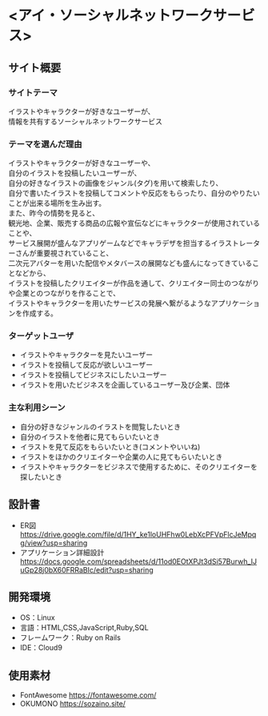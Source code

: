 # <アイ・ソーシャルネットワークサービス>

## サイト概要
### サイトテーマ
イラストやキャラクターが好きなユーザーが、<br>
情報を共有するソーシャルネットワークサービス

### テーマを選んだ理由
イラストやキャラクターが好きなユーザーや、<br>
自分のイラストを投稿したいユーザーが、<br>
自分の好きなイラストの画像をジャンル(タグ)を用いて検索したり、<br>
自分で書いたイラストを投稿してコメントや反応をもらったり、自分のやりたいことが出来る場所を生み出す。<br>
また、昨今の情勢を見ると、<br>
観光地、企業、販売する商品の広報や宣伝などにキャラクターが使用されていることや、<br>
サービス展開が盛んなアプリゲームなどでキャラデザを担当するイラストレーターさんが重要視されていること、<br>
二次元アバターを用いた配信やメタバースの展開なども盛んになってきていることなどから、<br>
イラストを投稿したクリエイターが作品を通して、クリエイター同士のつながりや企業とのつながりを作ることで、<br>
イラストやキャラクターを用いたサービスの発展へ繋がるようなアプリケーションを作成する。<br>

### ターゲットユーザ
- イラストやキャラクターを見たいユーザー
- イラストを投稿して反応が欲しいユーザー
- イラストを投稿してビジネスにしたいユーザー
- イラストを用いたビジネスを企画しているユーザー及び企業、団体

### 主な利用シーン
- 自分の好きなジャンルのイラストを閲覧したいとき
- 自分のイラストを他者に見てもらいたいとき
- イラストを見て反応をもらいたいとき(コメントやいいね)
- イラストをほかのクリエイターや企業の人に見てもらいたいとき
- イラストやキャラクターをビジネスで使用するために、そのクリエイターを探したいとき

## 設計書
- ER図<br>
https://drive.google.com/file/d/1HY_ke1loUHFhw0LebXcPFVpFlcJeMpqg/view?usp=sharing
- アプリケーション詳細設計<br>
https://docs.google.com/spreadsheets/d/11od0EOtXPJt3dSi57Burwh_IJuGp28j0bX60FRRaBIc/edit?usp=sharing

## 開発環境
- OS：Linux
- 言語：HTML,CSS,JavaScript,Ruby,SQL
- フレームワーク：Ruby on Rails
- IDE：Cloud9

## 使用素材
- FontAwesome
  https://fontawesome.com/
- OKUMONO
  https://sozaino.site/
